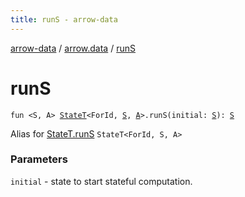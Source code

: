 ```yaml
---
title: runS - arrow-data
---
```


[arrow-data](../index.html) / [arrow.data](index.html) / [runS](./run-s.html)

# runS

`fun <S, A> `[`StateT`](-state-t/index.html)`<ForId, `[`S`](run-s.html#S)`, `[`A`](run-s.html#A)`>.runS(initial: `[`S`](run-s.html#S)`): `[`S`](run-s.html#S)

Alias for [StateT.runS](-state-t/run-s.html) `StateT<ForId, S, A>`

### Parameters

`initial` - state to start stateful computation.